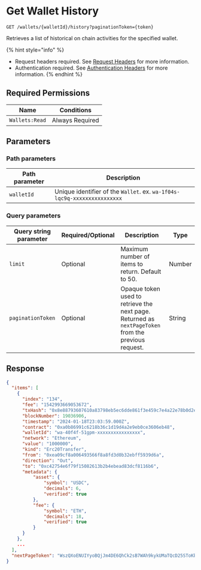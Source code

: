 # Get Wallet History

`GET /wallets/{walletId}/history?paginationToken={token}`

Retrieves a list of historical on chain activities for the specified wallet.

{% hint style="info" %}
* Request headers required. See [Request Headers](../../getting-started/request-headers.md) for more information.
* Authentication required. See [Authentication Headers](../../getting-started/request-headers.md#authentication-headers) for more information.
{% endhint %}

## Required Permissions

| Name           | Conditions      |
| -------------- | --------------- |
| `Wallets:Read` | Always Required |

## Parameters <a href="#parameters.1" id="parameters.1"></a>

### Path parameters <a href="#path-parameters" id="path-parameters"></a>

| Path parameter | Description                                                              |
| -------------- | ------------------------------------------------------------------------ |
| `walletId`     | Unique identifier of the `Wallet`. ex. `wa-1f04s-lqc9q-xxxxxxxxxxxxxxxx` |

### Query parameters <a href="#request-example.1" id="request-example.1"></a>

| Query string parameter | Required/Optional | Description                                                                                         | Type   |
| ---------------------- | ----------------- | --------------------------------------------------------------------------------------------------- | ------ |
| `limit`                | Optional          | Maximum number of items to return. Default to 50.                                                   | Number |
| `paginationToken`      | Optional          | Opaque token used to retrieve the next page. Returned as `nextPageToken` from the previous request. | String |

## Response <a href="#response" id="response"></a>

```json
{
  "items": [
    {
      "index": "134",
      "fee": "1542993669053672",
      "txHash": "0x8e88793607610a83798eb5ec6dde861f3e459c7e4a22e78b0d2e675b86d0d1e7",
      "blockNumber": 19036906,
      "timestamp": "2024-01-18T23:03:59.000Z",
      "contract": "0xa0b86991c6218b36c1d19d4a2e9eb0ce3606eb48",
      "walletId": "wa-40f4f-51gpm-xxxxxxxxxxxxxxxx",
      "network": "Ethereum",
      "value": "1000000",
      "kind": "Erc20Transfer",
      "from": "0xea09cf8a006493566f8a8fd3d0b32ebff5939d6a",
      "direction": "Out",
      "to": "0xc42754e6f79f15082613b2b4ebead83dcf8116b6",
      "metadata": {
          "asset": {
              "symbol": "USDC",
              "decimals": 6,
              "verified": true
          },
          "fee": {
              "symbol": "ETH",
              "decimals": 18,
              "verified": true
          }
      }
    },
    ...
  ],
  "nextPageToken": "WszQXoENUIYyoBQjJm4DE6QhCk2sB7WAh9kykUMaTQcD25SToKbuXkgf3td8ZYb2LrtopPLo35u407gwwA1Sug=="
}
```
